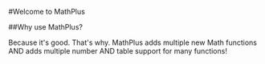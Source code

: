#Welcome to MathPlus

##Why use MathPlus?

Because it's good. That's why. MathPlus adds multiple new Math functions AND adds multiple number AND table support for many functions!


